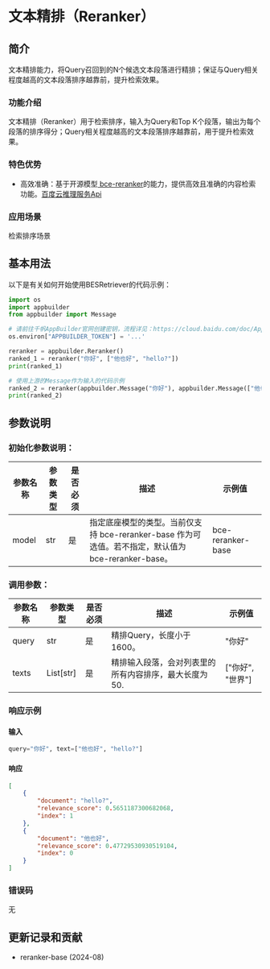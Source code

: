 # 文本精排（Reranker）

## 简介
文本精排能力，将Query召回到的N个候选文本段落进行精排；保证与Query相关程度越高的文本段落排序越靠前，提升检索效果。

### 功能介绍
文本精排（Reranker）用于检索排序，输入为Query和Top K个段落，输出为每个段落的排序得分；Query相关程度越高的文本段落排序越靠前，用于提升检索效果。

### 特色优势
- 高效准确：基于开源模型[
bce-reranker](https://huggingface.co/maidalun1020/bce-reranker-base_v1)的能力，提供高效且准确的内容检索功能。[百度云推理服务Api](https://cloud.baidu.com/doc/WENXINWORKSHOP/s/xlu216rqn)

### 应用场景
检索排序场景


## 基本用法

以下是有关如何开始使用BESRetriever的代码示例：

```python
import os
import appbuilder
from appbuilder import Message

# 请前往千帆AppBuilder官网创建密钥，流程详见：https://cloud.baidu.com/doc/AppBuilder/s/Olq6grrt6#1%E3%80%81%E5%88%9B%E5%BB%BA%E5%AF%86%E9%92%A5
os.environ["APPBUILDER_TOKEN"] = '...'

reranker = appbuilder.Reranker()
ranked_1 = reranker("你好", ["他也好", "hello?"])
print(ranked_1)

# 使用上游的Message作为输入的代码示例
ranked_2 = reranker(appbuilder.Message("你好"), appbuilder.Message(["他也好", "hello?"]))
print(ranked_2)
```

## 参数说明
### 初始化参数说明：

| 参数名称 | 参数类型 |是否必须 | 描述 | 示例值 |
|---------|--------|--------|------------------|---------------|
| model | str |是 | 指定底座模型的类型。当前仅支持 bce-reranker-base 作为可选值。若不指定，默认值为 bce-reranker-base。 | bce-reranker-base |


### 调用参数：

| 参数名称 | 参数类型 | 是否必须 | 描述 | 示例值 |
|---------|--------|--------|------------------|---------------|
| query | str |是 | 精排Query，长度小于1600。 | "你好" |
| texts | List[str] | 是 | 精排输入段落，会对列表里的所有内容排序，最大长度为50. | ["你好", "世界"] |


### 响应示例
#### 输入
```python
query="你好", text=["他也好", "hello?"]
```

#### 响应
```json
[
    {
        "document": "hello?",
        "relevance_score": 0.5651187300682068,
        "index": 1
    },
    {
        "document": "他也好",
        "relevance_score": 0.47729530930519104,
        "index": 0
    }
]
```


### 错误码

无

## 更新记录和贡献

* reranker-base (2024-08)
